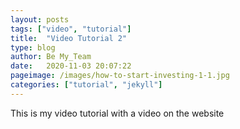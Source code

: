 ```yaml
---
layout: posts
tags: ["video", "tutorial"]
title:  "Video Tutorial 2"
type: blog
author: Be My_Team
date:   2020-11-03 20:07:22
pageimage: /images/how-to-start-investing-1-1.jpg
categories: ["tutorial", "jekyll"]
---
```

This is my video tutorial with a video on the website
